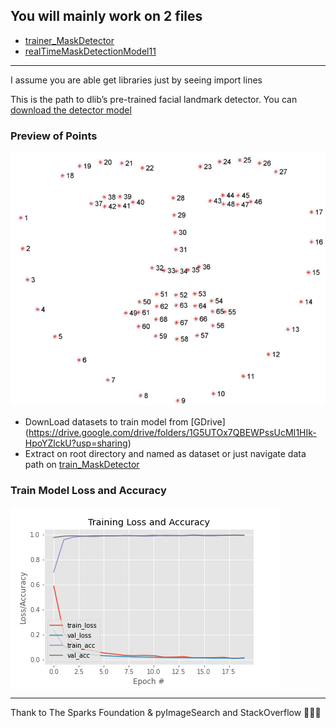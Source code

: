 ## You will mainly work on 2 files
- [trainer_MaskDetector](https://github.com/yeasin50/faceMaskDetection/blob/master/trainer_MaskDetector.ipynb)
- [realTimeMaskDetectionModel11](https://github.com/yeasin50/faceMaskDetection/blob/master/realTimeMaskDetectionModel11.ipynb) 

-----
I assume you are able get libraries just by seeing import lines 

This is the path to dlib’s pre-trained facial landmark detector. You can [download the detector model](http://dlib.net/files/shape_predictor_68_face_landmarks.dat.bz2)


### Preview of Points
![Facial landMarks](https://github.com/yeasin50/faceMaskDetection/blob/master/images/facial_landmarks_68markup-768x619.jpg)
  
- DownLoad datasets to train model from [GDrive] (https://drive.google.com/drive/folders/1G5UTOx7QBEWPssUcMI1HIk-HpoYZlckU?usp=sharing)
- Extract on root directory and named as dataset or just navigate data path on [train_MaskDetector](https://github.com/yeasin50/faceMaskDetection/blob/master/trainer_MaskDetector.ipynb)

### Train Model Loss and Accuracy
![Model Loss and Accuracy](https://github.com/yeasin50/faceMaskDetection/blob/master/plot.png)


------
Thank to The Sparks Foundation & pyImageSearch and StackOverflow 🎇🎇🎇
